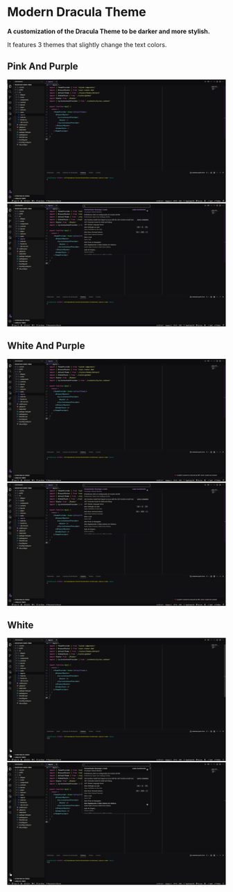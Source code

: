 # Modern Dracula Theme
**A customization of the Dracula Theme to be darker and more stylish.**


It features 3 themes that slightly change the text colors.

## Pink And Purple

![PinkAndPurplePrint1](./Themes/pinkAndPurple/PinkAndPurple1.png)
![PinkAndPurplePrint2](./Themes/pinkAndPurple/PinkAndPurple2.png)

## White And Purple

![WhiteAndPurplePrint1](./Themes/WhiteAndPurple/WhiteAndPurple1.png)
![WhiteAndPurplePrint2](./Themes/WhiteAndPurple/WhiteAndPurple2.png)

## White

![WhitePrint1](./Themes/White/WhiteFont1.png)
![WhitePrint2](./Themes/White/WhiteFont2.png)